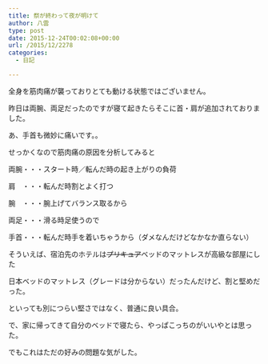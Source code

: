 ```yaml
---
title: 祭が終わって夜が明けて
author: 八雲
type: post
date: 2015-12-24T00:02:08+00:00
url: /2015/12/2278
categories:
  - 日記

---
```

全身を筋肉痛が襲っておりとても動ける状態ではございません。
  
昨日は両腕、両足だったのですが寝て起きたらそこに首・肩が追加されておりました。
  
あ、手首も微妙に痛いです。。

せっかくなので筋肉痛の原因を分析してみると
  
両腕・・・スタート時／転んだ時の起き上がりの負荷
  
肩　・・・転んだ時割とよく打つ
  
腕　・・・腕上げてバランス取るから
  
両足・・・滑る時足使うので
  
手首・・・転んだ時手を着いちゃうから（ダメなんだけどなかなか直らない）

そういえば、宿泊先のホテルは<del datetime="2015-12-24T00:02:14+00:00">プリキュア</del>ベッドのマットレスが高級な部屋にした
  
日本ベッドのマットレス（グレードは分からない）だったんだけど、割と堅めだった。
  
といっても別につらい堅さではなく、普通に良い具合。
  
で、家に帰ってきて自分のベッドで寝たら、やっぱこっちのがいいやとは思った。
  
でもこれはただの好みの問題な気がした。